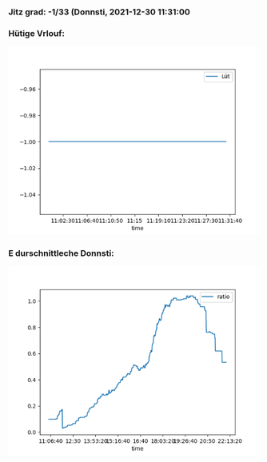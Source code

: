 ### Jitz grad: -1/33 (Donnsti, 2021-12-30 11:31:00

### Hütige Vrlouf:
![Graph](Today.png)

### E durschnittleche Donnsti:
![Graph](Donnsti.png)